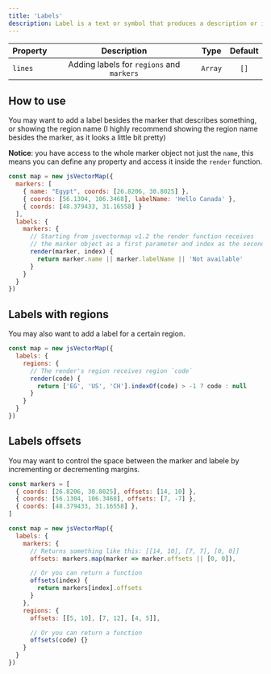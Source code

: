 ```yaml
---
title: 'Labels'
description: Label is a text or symbol that produces a description or information the object it is attached to.
---
```


| Property | Description | Type | Default |
| :------- | :---------: | :--: | :-----: |
| `lines`  | Adding labels for `regions` and `markers` | `Array` | `[]` |

## How to use
You may want to add a label besides the marker that describes something, or showing the region name (I highly recommend showing the region name besides the marker, as it looks a little bit pretty)

**Notice**: you have access to the whole marker object not just the `name`, this means you can define any property and access it inside the `render` function.

```js
const map = new jsVectorMap({
  markers: [
    { name: "Egypt", coords: [26.8206, 30.8025] },
    { coords: [56.1304, 106.3468], labelName: 'Hello Canada' },
    { coords: [48.379433, 31.16558] }
  ],
  labels: {
    markers: {
      // Starting from jsvectormap v1.2 the render function receives
      // the marker object as a first parameter and index as the second.
      render(marker, index) {
        return marker.name || marker.labelName || 'Not available'
      }
    }
  }
})
```

<vectorMap :options="{
  markers: [
    { name: 'Egypt', coords: [26.8206, 30.8025] },
    { coords: [56.1304, 106.3468], labelName: 'Hello Canada' },
    { coords: [48.379433, 31.16558] }
  ],
  labels: {
    markers: {
      // Starting from jsvectormap v1.2 the render function receives
      // the marker object as a first parameter and index as the second.
      render(marker, index) {
        return marker.name || marker.labelName || 'Not available'
      }
    }
  }
}">
</vectorMap>

## Labels with regions
You may also want to add a label for a certain region.

```js
const map = new jsVectorMap({
  labels: {
    regions: {
      // The render's region receives region `code`
      render(code) {
        return ['EG', 'US', 'CH'].indexOf(code) > -1 ? code : null
      }
    }
  }
})
```

## Labels offsets
You may want to control the space between the marker and labele by incrementing or decrementing margins.

```js
const markers = [
  { coords: [26.8206, 30.8025], offsets: [14, 10] },
  { coords: [56.1304, 106.3468], offsets: [7, -7] },
  { coords: [48.379433, 31.16558] },
]

const map = new jsVectorMap({
  labels: {
    markers: {
      // Returns something like this: [[14, 10], [7, 7], [0, 0]]
      offsets: markers.map(marker => marker.offsets || [0, 0]),

      // Or you can return a function
      offsets(index) {
        return markers[index].offsets
      }
    },
    regions: {
      offsets: [[5, 10], [7, 12], [4, 5]],

      // Or you can return a function
      offsets(code) {}
    }
  }
})
```

<vectorMap :options="{
  markers: [
    { name: 'Egypt', coords: [26.8206, 30.8025], offsets: [14, 10] },
    { name: 'Russia', coords: [56.1304, 106.3468], offsets: [7, -7] },
    { name: 'Romania', coords: [48.379433, 31.16558] }
  ],
  labels: {
    markers: {
      render: (marker) => marker.name,
      offsets: [[14,10], [7,-7], [0, 0]]
    },
  }
}">
</vectorMap>
